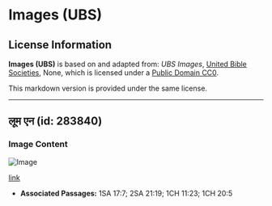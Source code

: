 # Images (UBS)

## License Information

**Images (UBS)** is based on and adapted from: _UBS Images_, [United Bible Societies](https://unitedbiblesocieties.org/), None, which is licensed under a [Public Domain CC0](https://creativecommons.org/public-domain/cc0/).

This markdown version is provided under the same license.



--------------------------------

## लूम एन (id: 283840)

### Image Content

![Image](https://cdn.aquifer.bible/aquifer-content/resources/Media/WEB-0346_loom_en.jpg)

[link](https://cdn.aquifer.bible/aquifer-content/resources/Media/WEB-0346_loom_en.jpg)

* **Associated Passages:** 1SA 17:7; 2SA 21:19; 1CH 11:23; 1CH 20:5

